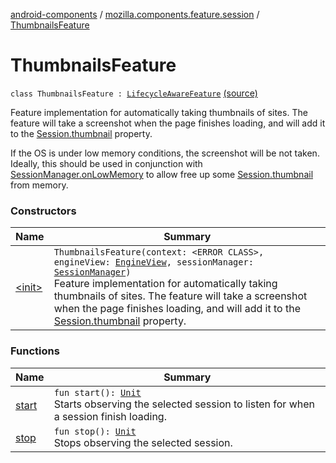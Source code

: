 [android-components](../../index.md) / [mozilla.components.feature.session](../index.md) / [ThumbnailsFeature](./index.md)

# ThumbnailsFeature

`class ThumbnailsFeature : `[`LifecycleAwareFeature`](../../mozilla.components.support.base.feature/-lifecycle-aware-feature/index.md) [(source)](https://github.com/mozilla-mobile/android-components/blob/master/components/feature/session/src/main/java/mozilla/components/feature/session/ThumbnailsFeature.kt#L25)

Feature implementation for automatically taking thumbnails of sites.
The feature will take a screenshot when the page finishes loading,
and will add it to the [Session.thumbnail](../../mozilla.components.browser.session/-session/thumbnail.md) property.

If the OS is under low memory conditions, the screenshot will be not taken.
Ideally, this should be used in conjunction with [SessionManager.onLowMemory](../../mozilla.components.browser.session/-session-manager/on-low-memory.md) to allow
free up some [Session.thumbnail](../../mozilla.components.browser.session/-session/thumbnail.md) from memory.

### Constructors

| Name | Summary |
|---|---|
| [&lt;init&gt;](-init-.md) | `ThumbnailsFeature(context: <ERROR CLASS>, engineView: `[`EngineView`](../../mozilla.components.concept.engine/-engine-view/index.md)`, sessionManager: `[`SessionManager`](../../mozilla.components.browser.session/-session-manager/index.md)`)`<br>Feature implementation for automatically taking thumbnails of sites. The feature will take a screenshot when the page finishes loading, and will add it to the [Session.thumbnail](../../mozilla.components.browser.session/-session/thumbnail.md) property. |

### Functions

| Name | Summary |
|---|---|
| [start](start.md) | `fun start(): `[`Unit`](https://kotlinlang.org/api/latest/jvm/stdlib/kotlin/-unit/index.html)<br>Starts observing the selected session to listen for when a session finish loading. |
| [stop](stop.md) | `fun stop(): `[`Unit`](https://kotlinlang.org/api/latest/jvm/stdlib/kotlin/-unit/index.html)<br>Stops observing the selected session. |
